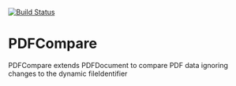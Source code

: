 [![Build Status](https://travis-ci.org/richardnees/PDFCompare.svg?branch=master)](https://travis-ci.org/richardnees/PDFCompare)

# PDFCompare

PDFCompare extends PDFDocument to compare PDF data ignoring changes to the dynamic fileIdentifier
